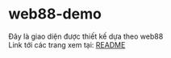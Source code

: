# web88-demo
Đây là giao diện được thiết kế dựa theo web88\
Link tới các trang xem tại: [README](https://ngoc199.github.io/web88-demo/)
